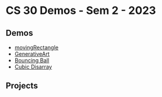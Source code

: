 # CS 30 Demos - Sem 2 - 2023

## Demos
- [movingRectangle](MovingRectangle)
- [GenerativeArt](GenerativeArt)
- [Bouncing Ball](BouncingBalls)
- [Cubic Disarray](CubicDisarray)
## Projects
